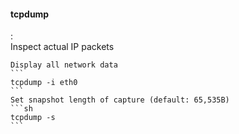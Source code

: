 #### tcpdump
:   
    Inspect actual IP packets

    Display all network data
    ```
    tcpdump -i eth0   
    ```
    Set snapshot length of capture (default: 65,535B)
    ```sh
    tcpdump -s
    ```
